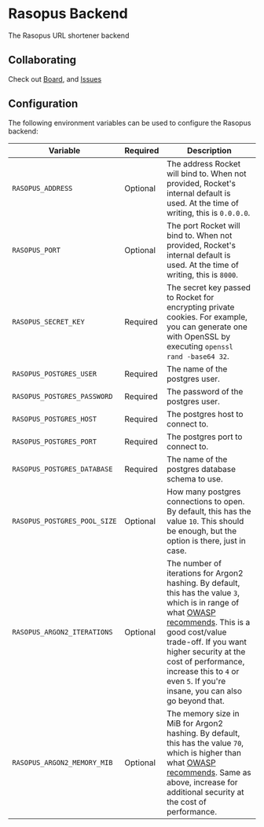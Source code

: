 # Rasopus Backend

The Rasopus URL shortener backend

## Collaborating

Check out [Board](https://github.com/orgs/WaifuSquad/projects/3), and [Issues](https://github.com/WaifuSquad/Rasopus-Backend/issues)

## Configuration

The following environment variables can be used to configure the Rasopus backend:

| Variable                     | Required | Description                                                                                                                                                                                                                                                                                                                                                                                             |
| ---------------------------- | -------- | ------------------------------------------------------------------------------------------------------------------------------------------------------------------------------------------------------------------------------------------------------------------------------------------------------------------------------------------------------------------------------------------------------- |
| `RASOPUS_ADDRESS`            | Optional | The address Rocket will bind to. When not provided, Rocket's internal default is used. At the time of writing, this is `0.0.0.0`.                                                                                                                                                                                                                                                                       |
| `RASOPUS_PORT`               | Optional | The port Rocket will bind to. When not provided, Rocket's internal default is used. At the time of writing, this is `8000`.                                                                                                                                                                                                                                                                             |
| `RASOPUS_SECRET_KEY`         | Required | The secret key passed to Rocket for encrypting private cookies. For example, you can generate one with OpenSSL by executing `openssl rand -base64 32`.                                                                                                                                                                                                                                                  |
| `RASOPUS_POSTGRES_USER`      | Required | The name of the postgres user.                                                                                                                                                                                                                                                                                                                                                                          |
| `RASOPUS_POSTGRES_PASSWORD`  | Required | The password of the postgres user.                                                                                                                                                                                                                                                                                                                                                                      |
| `RASOPUS_POSTGRES_HOST`      | Required | The postgres host to connect to.                                                                                                                                                                                                                                                                                                                                                                        |
| `RASOPUS_POSTGRES_PORT`      | Required | The postgres port to connect to.                                                                                                                                                                                                                                                                                                                                                                        |
| `RASOPUS_POSTGRES_DATABASE`  | Required | The name of the postgres database schema to use.                                                                                                                                                                                                                                                                                                                                                        |
| `RASOPUS_POSTGRES_POOL_SIZE` | Optional | How many postgres connections to open. By default, this has the value `10`. This should be enough, but the option is there, just in case.                                                                                                                                                                                                                                                               |
| `RASOPUS_ARGON2_ITERATIONS`  | Optional | The number of iterations for Argon2 hashing. By default, this has the value `3`, which is in range of what [OWASP recommends](https://cheatsheetseries.owasp.org/cheatsheets/Password_Storage_Cheat_Sheet.html#argon2id). This is a good cost/value trade-off. If you want higher security at the cost of performance, increase this to `4` or even `5`. If you're insane, you can also go beyond that. |
| `RASOPUS_ARGON2_MEMORY_MIB`  | Optional | The memory size in MiB for Argon2 hashing. By default, this has the value `70`, which is higher than what [OWASP recommends](https://cheatsheetseries.owasp.org/cheatsheets/Password_Storage_Cheat_Sheet.html#argon2id). Same as above, increase for additional security at the cost of performance.                                                                                                    |

